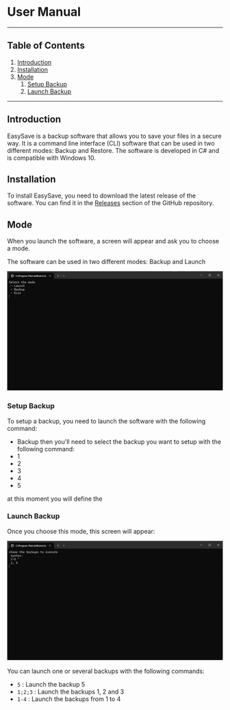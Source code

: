 ﻿# User Manual

---

## Table of Contents
1. [Introduction](#introduction)
2. [Installation](#installation)
3. [Mode](#mode)
   1. [Setup Backup](#backup)
   2. [Launch Backup](#launch)

---

## Introduction <a name="introduction"></a>

EasySave is a backup software that allows you to save your files in a secure way. It is a command line interface (CLI) software that can be used in two different modes: Backup and Restore. The software is developed in C# and is compatible with Windows 10.



## Installation <a name="installation"></a>

To install EasySave, you need to download the latest release of the software. You can find it in the
[Releases]() section of the GitHub repository.

## Mode <a name="mode"></a>

When you launch the software, a screen will appear and ask you to choose a mode.

The software can be used in two different modes: Backup and Launch

![menu screen](./Pictures/mode.png "Menu Screen display the two modes")

### Setup Backup <a name="backup"></a>

To setup a backup, you need to launch the software with the following command:
 - Backup
then you'll need to select the backup you want to setup with the following command:
 - 1
 - 2
 - 3
 - 4
 - 5

at this moment you will define the 

### Launch Backup <a name="launch"></a>

Once you choose this mode, this screen will appear:

![Launch screen](./Pictures/launch.png "Launch Screen display the backups")

You can launch one or several backups with the following commands:

- ``` 5 ``` : Launch the backup 5
- ``` 1;2;3 ``` : Launch the backups 1, 2 and 3
- ``` 1-4 ``` : Launch the backups from 1 to 4
